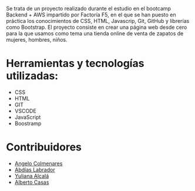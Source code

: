 
Se trata de un proyecto realizado durante el estudio en el bootcamp Backend + AWS impartido por Factoría F5, en el que se han puesto en práctica los conocimientos de CSS, HTML, Javascrip, Git, GitHub y librerías como Bootstrap.
El proyecto consiste en crear una página web desde cero para la que usamos como tema una tienda online de venta de zapatos de mujeres, hombres, niños.


# Herramientas y tecnologías utilizadas:
- CSS 
- HTML
- GIT
- VSCODE
- JavaScript
- Boostramp



# Contribuidores
- [Angelo Colmenares](https://github.com/Anngelooo)
- [Abdías Labrador](https://github.com/abdiaslabrador)
- [Yuliana Alcalá](https://github.com/Yuliana-Alcala)
- [Alberto Casas](https://github.com/ofiucoder)